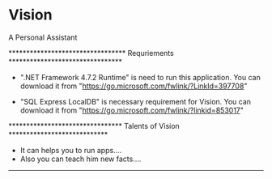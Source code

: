 # Vision
A Personal Assistant


********************************* Requriements ********************************
* ".NET Framework 4.7.2 Runtime" is need to run this application.
 You can download it from "https://go.microsoft.com/fwlink/?LinkId=397708"
 
* "SQL Express LocalDB" is necessary requirement for Vision.
 You can download it from "https://go.microsoft.com/fwlink/?linkid=853017"


******************************** Talents of Vision ****************************
* It can helps you to run apps....
* Also you can teach him new facts....
******************************************************************************

